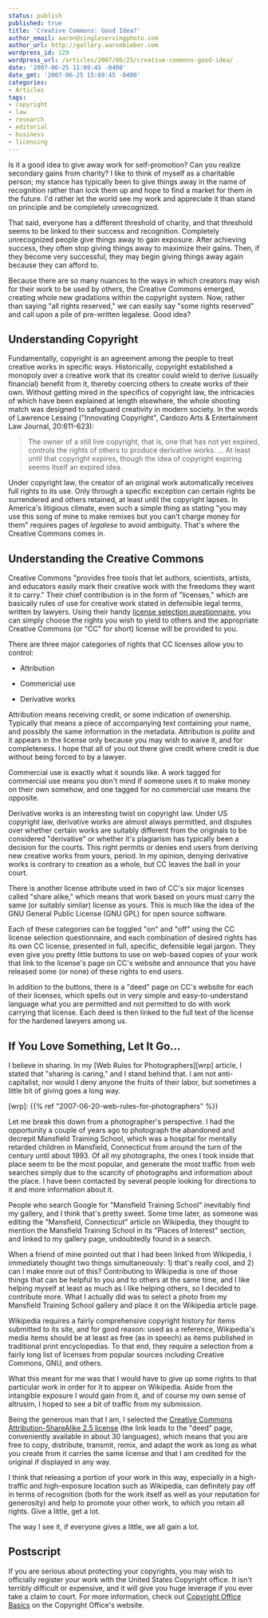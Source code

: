 ```yaml
---
status: publish
published: true
title: 'Creative Commons: Good Idea?'
author_email: aaron@singleservingphoto.com
author_url: http://gallery.aaronbieber.com
wordpress_id: 129
wordpress_url: /articles/2007/06/25/creative-commons-good-idea/
date: '2007-06-25 11:09:45 -0400'
date_gmt: '2007-06-25 15:09:45 -0400'
categories:
- Articles
tags:
- copyright
- law
- research
- editorial
- business
- licensing
---
```


Is it a good idea to give away work for self-promotion? Can you realize
secondary gains from charity? I like to think of myself as a charitable person;
my stance has typically been to give things away in the name of recognition
rather than lock them up and hope to find a market for them in the future. I'd
rather let the world see my work and appreciate it than stand on principle and
be completely unrecognized.

That said, everyone has a different threshold of charity, and that threshold
seems to be linked to their success and recognition.  Completely unrecognized
people give things away to gain exposure. After achieving success, they often
stop giving things away to maximize their gains. Then, if they become very
successful, they may begin giving things away again because they can afford to.

Because there are so many nuances to the ways in which creators may wish for
their work to be used by others, the Creative Commons emerged, creating whole
new gradations within the copyright system. Now, rather than saying "all rights
reserved," we can easily say "some rights reserved" and call upon a pile of
pre-written legalese. Good idea?<!--more-->

## Understanding Copyright

Fundamentally, copyright is an agreement among the people to treat creative
works in specific ways. Historically, copyright established a monopoly over a
creative work that its creator could wield to derive (usually financial) benefit
from it, thereby coercing others to create works of their own. Without getting
mired in the specifics of copyright law, the intricacies of which have been
explained at length elsewhere, the whole shooting match was designed to
safeguard creativity in modern society. In the words of Lawrence Lessing
("Innovating Copyright", Cardozo Arts & Entertainment Law Journal, 20:611-623):

> The owner of a still live copyright, that is, one that has not yet expired,
> controls the rights of others to produce derivative works. ...  At least until
> that copyright expires, though the idea of copyright expiring seems itself an
> expired idea.

Under copyright law, the creator of an original work automatically receives full
rights to its use. Only through a specific exception can certain rights be
surrendered and others retained, at least until the copyright lapses. In
America's litigious climate, even such a simple thing as stating "you may use
this song of mine to make remixes but you can't charge money for them" requires
pages of _legalese_ to avoid ambiguity. That's where the Creative Commons comes
in.

## Understanding the Creative Commons

Creative Commons "provides free tools that let authors, scientists, artists, and
educators easily mark their creative work with the freedoms they want it to
carry." Their chief contribution is in the form of "licenses," which are
basically rules of use for creative work stated in defensible legal terms,
written by lawyers. Using their
handy [license selection questionnaire](http://creativecommons.org/license/),
you can simply choose the rights you wish to yield to others and the appropriate
Creative Commons (or "CC" for short) license will be provided to you.

There are three major categories of rights that CC licenses allow you to
control:

* Attribution

* Commericial use

* Derivative works

Attribution means receiving credit, or some indication of ownership.  Typically
that means a piece of accompanying text containing your name, and possibly the
same information in the metadata. Attribution is *polite* and it appears in the
license only because you may wish to waive it, and for completeness. I hope that
all of you out there give credit where credit is due without being forced to by
a lawyer.

Commercial use is exactly what it sounds like. A work tagged for commercial use
means you don't mind if someone uses it to make money on their own somehow, and
one tagged for no commercial use means the opposite.

Derivative works is an interesting twist on copyright law. Under US copyright
law, derivative works are almost always permitted, and disputes over whether
certain works are suitably different from the originals to be considered
"derivative" or whether it's plagiarism has typically been a decision for the
courts. This right permits or denies end users from deriving new creative works
from yours, period. In my opinion, denying derivative works is contrary to
creation as a whole, but CC leaves the ball in your court.

There is another license attribute used in two of CC's six major licenses called
"share alike," which means that work based on yours must carry the same (or
suitably similar) license as yours. This is much like the idea of the GNU
General Public License (GNU GPL) for open source software.

Each of these categories can be toggled "on" and "off" using the CC license
selection questionnaire, and each combination of desired rights has its own CC
license, presented in full, specific, defensible legal jargon. They even give
you pretty little buttons to use on web-based copies of your work that link to
the license's page on CC's website and announce that you have released some (or
none) of these rights to end users.

In addition to the buttons, there is a "deed" page on CC's website for each of
their licenses, which spells out in very simple and easy-to-understand language
what you are permitted and not permitted to do with work carrying that
license. Each deed is then linked to the full text of the license for the
hardened lawyers among us.

## If You Love Something, Let It Go...

I believe in sharing. In my [Web Rules for Photographers][wrp] article, I stated
that "sharing is caring," and I stand behind that. I am not anti-capitalist, nor
would I deny anyone the fruits of their labor, but sometimes a little bit of
giving goes a long way.

[wrp]: {{% ref "2007-06-20-web-rules-for-photographers" %}}

Let me break this down from a photographer's perspective. I had the opportunity
a couple of years ago to photograph the abandoned and decrepit Mansfield
Training School, which was a hospital for mentally retarded children in
Mansfield, Connecticut from around the turn of the century until about 1993. Of
all my photographs, the ones I took inside that place seem to be the most
popular, and generate the most traffic from web searches simply due to the
scarcity of photographs and information about the place. I have been contacted
by several people looking for directions to it and more information about it.

People who search Google for "Mansfield Training School" inevitably find my
gallery, and I think that's pretty sweet. Some time later, as someone was
editing the "Mansfield, Connecticut" article on Wikipedia, they thought to
mention the Mansfield Training School in its "Places of Interest" section, and
linked to my gallery page, undoubtedly found in a search.

When a friend of mine pointed out that I had been linked from Wikipedia, I
immediately thought two things simultaneously: 1) that's really cool, and 2) can
I make more out of this? Contributing to Wikipedia is one of those things that
can be helpful to you and to others at the same time, and I like helping myself
at least as much as I like helping others, so I decided to contribute more. What
I actually did was to select a photo from my Mansfield Training School gallery
and place it on the Wikipedia article page.

Wikipedia requires a fairly comprehensive copyright history for items submitted
to its site, and for good reason: used as a reference, Wikipedia's media items
should be at least as free (as in speech) as items published in traditional
print encyclopedias. To that end, they require a selection from a fairly long
list of licenses from popular sources including Creative Commons, GNU, and
others.

What this meant for me was that I would have to give up some rights to that
particular work in order for it to appear on Wikipedia. Aside from the
intangible exposure I would gain from it, and of course my own sense of
altrusim, I hoped to see a bit of traffic from my submission.

Being the generous man that I am, I selected
the [Creative Commons Attribution-ShareAlike 2.5 license][ccas] (the link leads
to the "deed" page, conveniently available in about 30 languages), which means
that you are free to copy, distribute, transmit, remix, and adapt the work as
long as what you create from it carries the same license and that I am credited
for the original if displayed in any way.

[ccas]: http://creativecommons.org/licenses/by-sa/2.5/

I think that releasing a portion of your work in this way, especially in a
high-traffic and high-exposure location such as Wikipedia, can definitely pay
off in terms of recognition (both for the work itself as well as your reputation
for generosity) and help to promote your other work, to which you retain all
rights. Give a little, get a lot.

The way I see it, if everyone gives a little, we all gain a lot.

## Postscript

If you are serious about protecting your copyrights, you may wish to officially
register your work with the United States Copyright office.  It isn't terribly
difficult or expensive, and it will give you huge leverage if you ever take a
claim to court. For more information, check out [Copyright Office Basics][cob]
on the Copyright Office's website.

[cob]: https://www.copyright.gov/register/performing.html
